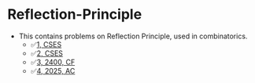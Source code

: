 # Reflection-Principle

* This contains problems on Reflection Principle, used in combinatorics.
	- ✅[1, CSES](https://cses.fi/problemset/task/2064)
	- ✅[2, CSES](https://cses.fi/problemset/task/2187)
	- ✅[3, 2400, CF](https://codeforces.com/problemset/problem/26/D)
	- ✅[4, 2025, AC](https://atcoder.jp/contests/abc205/tasks/abc205_e)